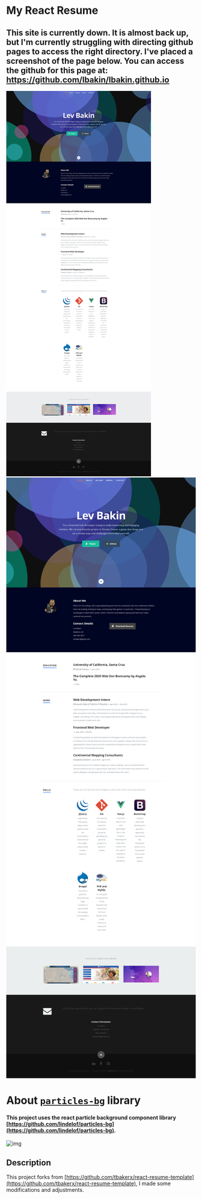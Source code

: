 # My React Resume     

## This site is currently down. It is almost back up, but I'm currently struggling with directing github pages to access the right directory. I've placed a screenshot of the page below. You can access the github for this page at: https://github.com/lbakin/lbakin.github.io


![img](https://github.com/lbakin/lbakin.github.io/blob/master/public/images/screenshot_site_img.jpg)
![img](https://github.com/lbakin/lbakin.github.io/blob/master/public/images/screenshot_site_img_pt1.png)
![img](https://github.com/lbakin/lbakin.github.io/blob/master/public/images/screenshot_site_img_pt2.png)

# About [`particles-bg`](https://github.com/lindelof/particles-bg) library
#### This project uses the react particle background component library [https://github.com/lindelof/particles-bg](https://github.com/lindelof/particles-bg).

![img](https://github.com/lindelof/particles-bg/raw/master/image/03.jpg?raw=true)

## Description
This project forks from [https://github.com/tbakerx/react-resume-template](https://github.com/tbakerx/react-resume-template), I made some modifications and adjustments.
